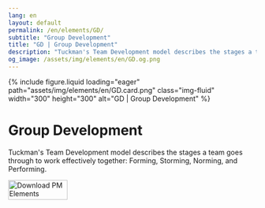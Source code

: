 ```yaml
---
lang: en
layout: default
permalink: /en/elements/GD/
subtitle: "Group Development"
title: "GD | Group Development"
description: "Tuckman's Team Development model describes the stages a team goes through to work effectively together: Forming, Storming, Norming, and Performing."
og_image: /assets/img/elements/en/GD.og.png
---
```


{% include figure.liquid loading="eager" path="assets/img/elements/en/GD.card.png" class="img-fluid" width="300" height="300" alt="GD | Group Development" %}

# Group Development

Tuckman's Team Development model describes the stages a team goes through to work effectively together: Forming, Storming, Norming, and Performing.

<a href="https://apps.apple.com/app/apple-store/id6738084498?pt=127441684&ct=website&mt=8">
  <img src="{{ "assets/img/en/appstore.png" | relative_url }}" width="120" height="40" alt="Download PM Elements">
</a>
